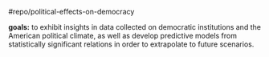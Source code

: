 #repo/political-effects-on-democracy

**goals:** to exhibit insights in data collected on democratic institutions and the American political climate, as well as develop predictive models from statistically significant relations in order to extrapolate to future scenarios.
